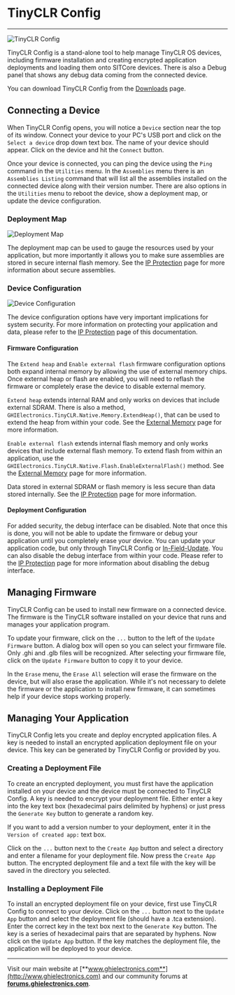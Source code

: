 # TinyCLR Config
---
![TinyCLR Config](images/tinyclr-config.gif)

TinyCLR Config is a stand-alone tool to help manage TinyCLR OS devices, including firmware installation and creating encrypted application deployments and loading them onto SITCore devices. There is also a Debug panel that shows any debug data coming from the connected device.

You can download TinyCLR Config from the [Downloads](downloads.md) page.

## Connecting a Device
When TinyCLR Config opens, you will notice a `Device` section near the top of its window. Connect your device to your PC's USB port and click on the `Select a device` drop down text box. The name of your device should appear. Click on the device and hit the `Connect` button.

Once your device is connected, you can ping the device using the `Ping` command in the `Utilities` menu. In the `Assemblies` menu there is an `Assemblies Listing` command that will list all the assemblies installed on the connected device along with their version number. There are also options in the `Utilities` menu to reboot the device, show a deployment map, or update the device configuration.

### Deployment Map
![Deployment Map](images/deployment-map.png)

The deployment map can be used to gauge the resources used by your application, but more importantly it allows you to make sure assemblies are stored in secure internal flash memory. See the [IP Protection](tutorials/ip-protection.md) page for more information about secure assemblies.

### Device Configuration
![Device Configuration](images/device-configuration.png)

The device configuration options have very important implications for system security. For more information on protecting your application and data, please refer to the [IP Protection](tutorials/ip-protection.md) page of this documentation.

#### Firmware Configuration
The `Extend heap` and `Enable external flash` firmware configuration options both expand internal memory by allowing the use of external memory chips. Once external heap or flash are enabled, you will need to reflash the firmware or completely erase the device to disable external memory.

`Extend heap` extends internal RAM and only works on devices that include external SDRAM. There is also a method, `GHIElectronics.TinyCLR.Native.Memory.ExtendHeap()`, that can be used to extend the heap from within your code. See the [External Memory](tutorials/external-memory.md) page for more information.

`Enable external flash` extends internal flash memory and only works devices that include external flash memory. To extend flash from within an application, use the `GHIElectronics.TinyCLR.Native.Flash.EnableExternalFlash()` method. See the [External Memory](tutorials/external-memory.md) page for more information.

Data stored in external SDRAM or flash memory is less secure than data stored internally. See the [IP Protection](tutorials/ip-protection.md) page for more information.

#### Deployment Configuration
For added security, the debug interface can be disabled. Note that once this is done, you will not be able to update the firmware or debug your application until you completely erase your device. You can update your application code, but only through TinyCLR Config or [In-Field-Update](tutorials/in-field-update.md). You can also disable the debug interface from within your code. Please refer to the [IP Protection](tutorials/ip-protection.md) page for more information about disabling the debug interface.


## Managing Firmware
TinyCLR Config can be used to install new firmware on a connected device. The firmware is the TinyCLR software installed on your device that runs and manages your application program.

To update your firmware, click on the `...` button to the left of the `Update Firmware` button. A dialog box will open so you can select your firmware file. Only .ghi and .glb files will be recognized. After selecting your firmware file, click on the `Update Firmware` button to copy it to your device.

In the `Erase` menu, the `Erase All` selection will erase the firmware on the device, but will also erase the application. While it's not necessary to delete the firmware or the application to install new firmware, it can sometimes help if your device stops working properly.

## Managing Your Application
TinyCLR Config lets you create and deploy encrypted application files. A key is needed to install an encrypted application deployment file on your device. This key can be generated by TinyCLR Config or provided by you.

### Creating a Deployment File
To create an encrypted deployment, you must first have the application installed on your device and the device must be connected to TinyCLR Config. A key is needed to encrypt your deployment file. Either enter a key into the key text box (hexadecimal pairs delimited by hyphens) or just press the `Generate Key` button to generate a random key.

If you want to add a version number to your deployment, enter it in the `Version of created app:` text box.

Click on the `...` button next to the `Create App` button and select a directory and enter a filename for your deployment file. Now press the `Create App` button. The encrypted deployment file and a text file with the key will be saved in the directory you selected.

### Installing a Deployment File
To install an encrypted deployment file on your device, first use TinyCLR Config to connect to your device. Click on the `...` button next to the `Update App` button and select the deployment file (should have a .tca extension). Enter the correct key in the text box next to the `Generate Key` button. The key is a series of hexadecimal pairs that are separated by hyphens. Now click on the `Update App` button. If the key matches the deployment file, the application will be deployed to your device.

***

Visit our main website at [**www.ghielectronics.com**](http://www.ghielectronics.com) and our community forums at [**forums.ghielectronics.com**](https://forums.ghielectronics.com/).
